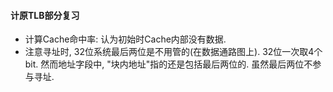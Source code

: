 #### 计原TLB部分复习

* 计算Cache命中率: 认为初始时Cache内部没有数据.
* 注意寻址时, 32位系统最后两位是不用管的(在数据通路图上). 32位一次取4个bit. 然而地址字段中, "块内地址"指的还是包括最后两位的. 虽然最后两位不参与寻址.